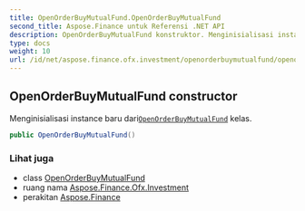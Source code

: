```yaml
---
title: OpenOrderBuyMutualFund.OpenOrderBuyMutualFund
second_title: Aspose.Finance untuk Referensi .NET API
description: OpenOrderBuyMutualFund konstruktor. Menginisialisasi instance baru dariOpenOrderBuyMutualFund kelas.
type: docs
weight: 10
url: /id/net/aspose.finance.ofx.investment/openorderbuymutualfund/openorderbuymutualfund/
---
```

## OpenOrderBuyMutualFund constructor

Menginisialisasi instance baru dari[`OpenOrderBuyMutualFund`](../) kelas.

```csharp
public OpenOrderBuyMutualFund()
```

### Lihat juga

* class [OpenOrderBuyMutualFund](../)
* ruang nama [Aspose.Finance.Ofx.Investment](../../openorderbuymutualfund/)
* perakitan [Aspose.Finance](../../../)


